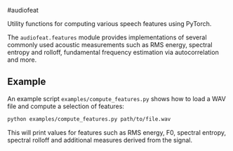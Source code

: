 #audiofeat

Utility functions for computing various speech features using PyTorch.

The `audiofeat.features` module provides implementations of several
commonly used acoustic measurements such as RMS energy, spectral
entropy and rolloff, fundamental frequency estimation via autocorrelation
and more.

## Example

An example script `examples/compute_features.py` shows how to load a WAV
file and compute a selection of features:

```bash
python examples/compute_features.py path/to/file.wav
```

This will print values for features such as RMS energy, F0, spectral
entropy, spectral rolloff and additional measures derived from the
signal.
